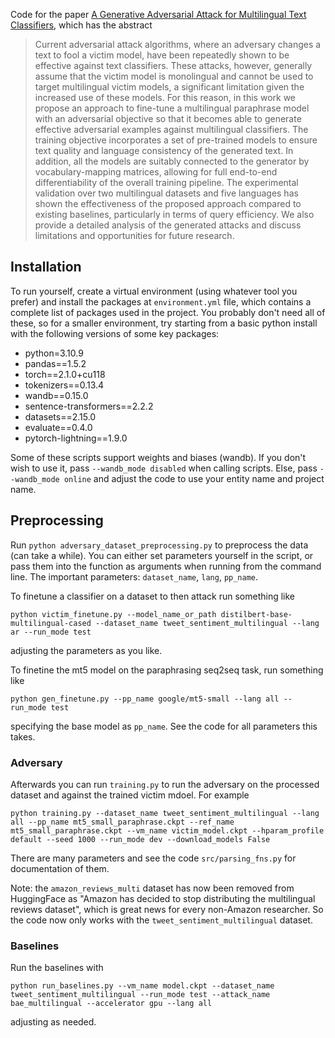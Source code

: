 
Code for the paper [A Generative Adversarial Attack for Multilingual Text Classifiers](https://arxiv.org/abs/2401.08255), which has the abstract

> Current adversarial attack algorithms, where an adversary changes a text to fool a victim model, have been repeatedly shown to be effective against text classifiers. These attacks, however, generally assume that the victim model is monolingual and cannot be used to target multilingual victim models, a significant limitation given the increased use of these models. For this reason, in this work we propose an approach to fine-tune a multilingual paraphrase model with an adversarial objective so that it becomes able to generate effective adversarial examples against multilingual classifiers. The training objective incorporates a set of pre-trained models to ensure text quality and language consistency of the generated text. In addition, all the models are suitably connected to the generator by vocabulary-mapping matrices, allowing for full end-to-end differentiability of the overall training pipeline. The experimental validation over two multilingual datasets and five languages has shown the effectiveness of the proposed approach compared to existing baselines, particularly in terms of query efficiency. We also provide a detailed analysis of the generated attacks and discuss limitations and opportunities for future research.


## Installation 

To run yourself, create a virtual environment (using whatever tool you prefer) and install the packages at `environment.yml` file, which contains a complete list of packages used in the project. You probably don't need all of these, so for a smaller environment, try starting from a basic python install with the following versions of some key packages:

* python=3.10.9
* pandas==1.5.2
* torch==2.1.0+cu118
* tokenizers==0.13.4
* wandb==0.15.0
* sentence-transformers==2.2.2
* datasets==2.15.0
* evaluate==0.4.0
* pytorch-lightning==1.9.0


Some of these scripts support weights and biases (wandb). If you don't wish to use it, pass `--wandb_mode disabled` when calling scripts. Else, pass `--wandb_mode online` and adjust the code to use your entity name and project name. 

## Preprocessing

Run `python adversary_dataset_preprocessing.py` to preprocess the data (can take a while). You can either set parameters yourself in the script, or pass them into the function as arguments when running from the command line. The important parameters: `dataset_name`, `lang`, `pp_name`. 

To finetune a classifier on a dataset to then attack run something like

```
python victim_finetune.py --model_name_or_path distilbert-base-multilingual-cased --dataset_name tweet_sentiment_multilingual --lang ar --run_mode test 
 ```
adjusting the parameters as you like. 

To finetine the mt5 model on the paraphrasing seq2seq task, run something like 

```
python gen_finetune.py --pp_name google/mt5-small --lang all --run_mode test 
```
specifying the base model as `pp_name`. See the code for all parameters this takes.


### Adversary

Afterwards you can run `training.py` to run the adversary on the processed dataset and against the trained victim mdoel. For example

```
python training.py --dataset_name tweet_sentiment_multilingual --lang all --pp_name mt5_small_paraphrase.ckpt --ref_name mt5_small_paraphrase.ckpt --vm_name victim_model.ckpt --hparam_profile default --seed 1000 --run_mode dev --download_models False 
```
There are many parameters and see the code `src/parsing_fns.py` for documentation of them. 

Note: the `amazon_reviews_multi` dataset has now been removed from HuggingFace as "Amazon has decided to stop distributing the multilingual reviews dataset", which is great news for every non-Amazon researcher. So the code now only works with the  `tweet_sentiment_multilingual` dataset. 

### Baselines
Run the baselines with

```
python run_baselines.py --vm_name model.ckpt --dataset_name tweet_sentiment_multilingual --run_mode test --attack_name bae_multilingual --accelerator gpu --lang all 
```
adjusting as needed. 